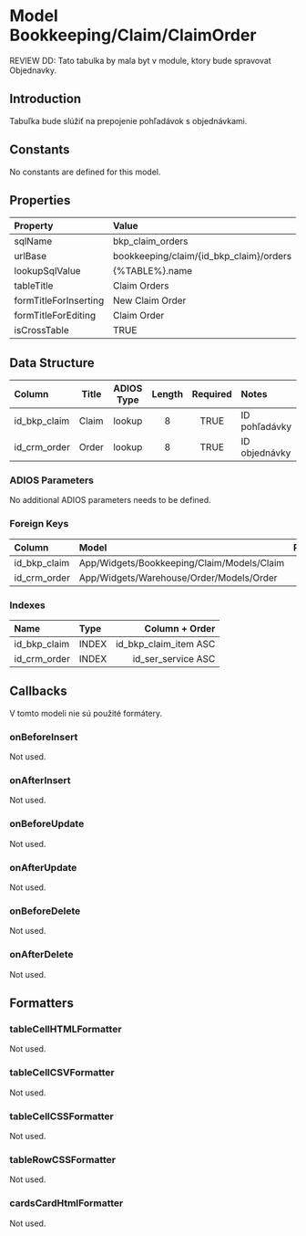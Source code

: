 # Model Bookkeeping/Claim/ClaimOrder

REVIEW DD: Tato tabulka by mala byt v module, ktory bude spravovat Objednavky.

## Introduction

Tabuľka bude slúžiť na prepojenie pohľadávok s objednávkami.

## Constants

No constants are defined for this model.

## Properties

| Property              | Value                                   |
| :-------------------- | :-------------------------------------- |
| sqlName               | bkp_claim_orders                        |
| urlBase               | bookkeeping/claim/{id_bkp_claim}/orders |
| lookupSqlValue        | {%TABLE%}.name                          |
| tableTitle            | Claim Orders                            |
| formTitleForInserting | New Claim Order                         |
| formTitleForEditing   | Claim Order                             |
| isCrossTable          | TRUE                                    |


## Data Structure

| Column       | Title | ADIOS Type | Length | Required | Notes         |
| :----------- | ----- | :--------: | :----: | :------: | :------------ |
| id_bkp_claim | Claim |   lookup   |   8    |   TRUE   | ID pohľadávky |
| id_crm_order | Order |   lookup   |   8    |   TRUE   | ID objednávky |

### ADIOS Parameters

No additional ADIOS parameters needs to be defined.

### Foreign Keys

| Column       | Model                                      | Relation | OnUpdate | OnDelete |
| :----------- | :----------------------------------------- | :------: | -------- | -------- |
| id_bkp_claim | App/Widgets/Bookkeeping/Claim/Models/Claim |   1:N    | Cascade  | Cascade  |
| id_crm_order | App/Widgets/Warehouse/Order/Models/Order   |   1:N    | Cascade  | Restrict |

### Indexes

| Name         | Type  |        Column + Order |
| :----------- | :---- | --------------------: |
| id_bkp_claim | INDEX | id_bkp_claim_item ASC |
| id_crm_order | INDEX |    id_ser_service ASC |

## Callbacks

V tomto modeli nie sú použité formátery.

### onBeforeInsert

Not used.

### onAfterInsert

Not used.

### onBeforeUpdate

Not used.

### onAfterUpdate

Not used.

### onBeforeDelete

Not used.

### onAfterDelete

Not used.

## Formatters

### tableCellHTMLFormatter

Not used.

### tableCellCSVFormatter

Not used.

### tableCellCSSFormatter

Not used.

### tableRowCSSFormatter

Not used.

### cardsCardHtmlFormatter

Not used.
